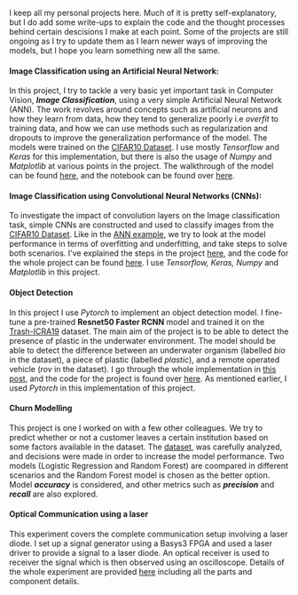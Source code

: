 I keep all my personal projects here. Much of it is pretty self-explanatory, but I do add some write-ups to explain the code and the thought processes behind certain descisions I make at each point. 
Some of the projects are still ongoing as I try to update them as I learn newer ways of improving the models, but I hope you learn something new all the same.



#### Image Classification using an Artificial Neural Network: 
In this project, I try to tackle a very basic yet important task in Computer Vision, _**Image Classification**_, using a  very simple Artificial Neural Network (ANN). The work revolves around concepts such as artificial neurons and how they learn from data, how they tend to generalize poorly i.e _overfit_ to training data, and how we can use methods such as regularization and dropouts to improve the generalization performance of the model. The models were trained on the [CIFAR10 Dataset](). I use mostly _Tensorflow_ and _Keras_ for this implementation, but there is also the usage of _Numpy_ and _Matplotlib_ at various points in the project. The walkthrough of the model can be found [here](), and the notebook can be found over [here]().


#### Image Classification using Convolutional Neural Networks (CNNs):
To investigate the impact of convolution layers on the Image classification task, simple CNNs are constructed and used to classify images from the [CIFAR10 Dataset](). Like in the [ANN example](), we try to look at the model performance in terms of overfitting and underfitting, and take steps to solve both scenarios. I've explained the steps in the project [here](), and the code for the whole project can be found [here](). I use _Tensorflow, Keras, Numpy_ and _Matplotlib_ in this project.


#### Object Detection
In this project I use _Pytorch_ to implement an object detection model. I fine-tune a pre-trained **Resnet50 Faster RCNN** model and trained it on the [Trash-ICRA19]() dataset. The main aim of the project is to be able to detect the presence of plastic in the underwater environment. The model should be able to detect the difference between an underwater organism (labelled _bio_ in the dataset), a piece of plastic (labelled _plastic_), and a remote operated vehicle (_rov_ in the dataset). I go through the whole implementation in [this post](), and the code for the project is found over [here](). As mentioned earlier, I used _Pytorch_ in this implementation of this project.


#### Churn Modelling 
This project is one I worked on with a few other colleagues. We try to predict whether or not a customer leaves a certain institution based on some factors available in the dataset. The [dataset](), was carefully analyzed, and decisions were made in order to increase the model performance. Two models (Logistic Regression and Random Forest) are coompared in different scenarios and the Random Forest model is chosen as the better option. Model **_accuracy_** is considered, and other metrics such as **_precision_** and **_recall_** are also explored.


#### Optical Communication using a laser
This experiment covers the complete communication setup involving a laser diode. I set up a signal generator using a Basys3 FPGA and used a laser driver to provide a signal to a laser diode. An optical receiver is used to receiver the signal which is then observed using an oscilloscope. Details of the whole experiment are provided [here]() including all the parts and component details. 


